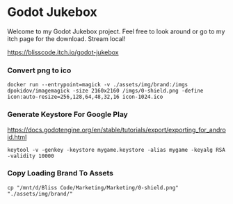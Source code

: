 # Godot Jukebox

Welcome to my Godot Jukebox project. Feel free to look around or go to my itch page for the download. Stream local!

https://blisscode.itch.io/godot-jukebox

### Convert png to ico

```
docker run --entrypoint=magick -v ./assets/img/brand:/imgs dpokidov/imagemagick -size 2160x2160 /imgs/0-shield.png -define icon:auto-resize=256,128,64,48,32,16 icon-1024.ico
```

### Generate Keystore For Google Play

https://docs.godotengine.org/en/stable/tutorials/export/exporting_for_android.html

```
keytool -v -genkey -keystore mygame.keystore -alias mygame -keyalg RSA -validity 10000
```

### Copy Loading Brand To Assets

```
cp "/mnt/d/Bliss Code/Marketing/Marketing/0-shield.png" "./assets/img/brand/"
```
